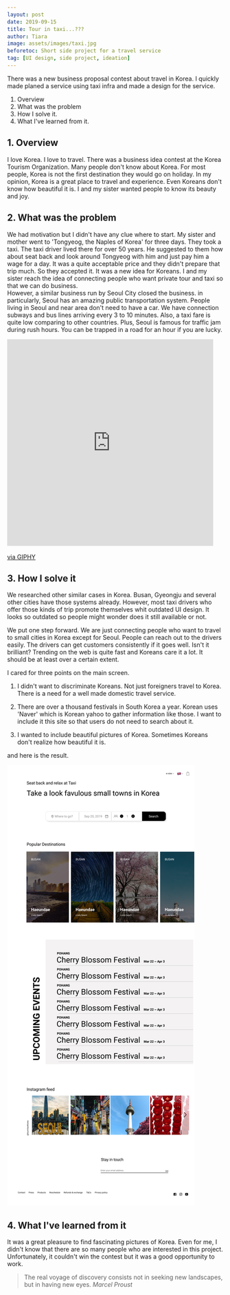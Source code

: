 ```yaml
---
layout: post
date: 2019-09-15
title: Tour in taxi...???
author: Tiara
image: assets/images/taxi.jpg
beforetoc: Short side project for a travel service
tag: [UI design, side project, ideation]
---
```


There was a new business proposal contest about travel in Korea. I quickly made planed a service using taxi infra and made a design for the service.

<!--more-->

1. Overview
2. What was the problem
3. How I solve it.
4. What I've learned from it.


## 1. Overview
I love Korea. I love to travel. There was a business idea contest at the Korea Tourism Organization.
Many people don't know about Korea. For most people, Korea is not the first destination they would go on holiday. In my opinion, Korea is a great place to travel and experience. Even Koreans don't know how beautiful it is. I and my sister wanted people to know its beauty and joy.

## 2. What was the problem
We had motivation but I didn't have any clue where to start. My sister and mother went to 'Tongyeog, the Naples of Korea' for three days. They took a taxi. The taxi driver lived there for over 50 years. He suggested to them how about seat back and look around Tongyeog with him and just pay him a wage for a day. It was a quite acceptable price and they didn't prepare that trip much. So they accepted it. It was a new idea for Koreans. I and my sister reach the idea of connecting people who want private tour and taxi so that we can do business.  
However, a similar business run by Seoul City closed the business. in particularly, Seoul has an amazing public transportation system. People living in Seoul and near area don't need to have a car. We have connection subways and bus lines arriving every 3 to 10 minutes. Also, a taxi fare is quite low comparing to other countries. Plus, Seoul is famous for traffic jam during rush hours. You can be trapped in a road for an hour if you are lucky.
<iframe src="https://giphy.com/embed/8L1qxnlmXX9Gtz38lI" width="480" height="480" frameBorder="0" class="giphy-embed" allowFullScreen></iframe><p><a href="https://giphy.com/gifs/latenightseth-seth-meyers-lnsm-8L1qxnlmXX9Gtz38lI">via GIPHY</a></p>

## 3. How I solve it
We researched other similar cases in Korea. Busan, Gyeongju and several other cities have those systems already. However, most taxi drivers who offer those kinds of trip promote themselves whit outdated UI design. It looks so outdated so people might wonder does it still available or not.

We put one step forward. We are just connecting people who want to travel to small cities in Korea except for Seoul. People can reach out to the drivers easily. The drivers can get customers consistently if it goes well. Isn't it brilliant? Trending on the web is quite fast and Koreans care it a lot. It should be at least over a certain extent.

I cared for three points on the main screen.

1. I didn't want to discriminate Koreans. Not just foreigners travel to Korea. There is a need for a well made domestic travel service.

2. There are over a thousand festivals in South Korea a year. Korean uses 'Naver' which is Korean yahoo to gather information like those. I want to include it this site so that users do not need to search about it.

3. I wanted to include beautiful pictures of Korea. Sometimes Koreans don't realize how beautiful it is.

and here is the result.

![main screen](/assets/images/tour-in-taxi_main.png)

## 4. What I've learned from it
It was a great pleasure to find fascinating pictures of Korea. Even for me, I didn't know that there are so many people who are interested in this project. Unfortunately, it couldn't win the contest but it was a good opportunity to work.

> The real voyage of discovery consists not in seeking new landscapes, but in having new eyes. <cite> Marcel Proust </cite>
